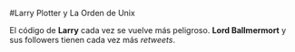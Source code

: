 
#Larry Plotter y La Orden de Unix

El código de **Larry** cada vez se vuelve más peligroso.
**Lord Ballmermort** y sus followers tienen cada vez más *retweets*.